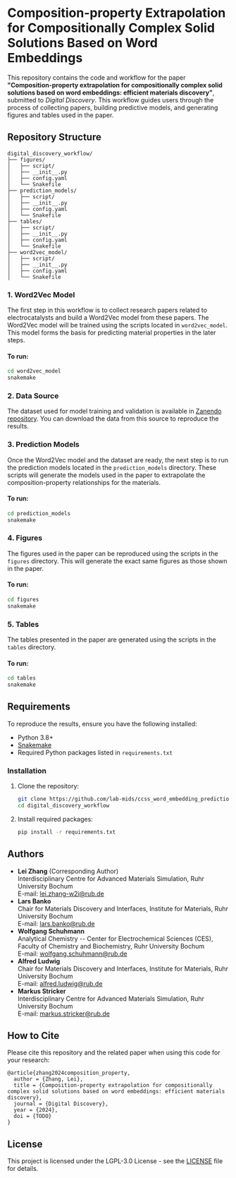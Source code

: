 
# Composition-property Extrapolation for Compositionally Complex Solid Solutions Based on Word Embeddings

This repository contains the code and workflow for the paper **"Composition-property extrapolation for compositionally complex solid solutions based on word embeddings: efficient materials discovery"**, submitted to *Digital Discovery*. This workflow guides users through the process of collecting papers, building predictive models, and generating figures and tables used in the paper.

## Repository Structure

```plaintext
digital_discovery_workflow/
├── figures/
│   ├── script/
│   ├── __init__.py
│   ├── config.yaml
│   └── Snakefile
├── prediction_models/
│   ├── script/
│   ├── __init__.py
│   ├── config.yaml
│   └── Snakefile
├── tables/
│   ├── script/
│   ├── __init__.py
│   ├── config.yaml
│   └── Snakefile
├── word2vec_model/
│   ├── script/
│   ├── __init__.py
│   ├── config.yaml
│   └── Snakefile
```

### 1. **Word2Vec Model**

The first step in this workflow is to collect research papers related to electrocatalysts and build a Word2Vec model from these papers. The Word2Vec model will be trained using the scripts located in `word2vec_model`. This model forms the basis for predicting material properties in the later steps.

#### To run:
```bash
cd word2vec_model
snakemake
```

### 2. **Data Source**

The dataset used for model training and validation is available in [Zanendo repository](https://doi.org/TODO). You can download the data from this source to reproduce the results.

### 3. **Prediction Models**

Once the Word2Vec model and the dataset are ready, the next step is to run the prediction models located in the `prediction_models` directory. These scripts will generate the models used in the paper to extrapolate the composition-property relationships for the materials.

#### To run:
```bash
cd prediction_models
snakemake
```

### 4. **Figures**

The figures used in the paper can be reproduced using the scripts in the `figures` directory. This will generate the exact same figures as those shown in the paper.

#### To run:
```bash
cd figures
snakemake
```

### 5. **Tables**

The tables presented in the paper are generated using the scripts in the `tables` directory.

#### To run:
```bash
cd tables
snakemake
```

## Requirements

To reproduce the results, ensure you have the following installed:

- Python 3.8+
- [Snakemake](https://snakemake.readthedocs.io/)
- Required Python packages listed in `requirements.txt`

### Installation

1. Clone the repository:
   ```bash
   git clone https://github.com/lab-mids/ccss_word_embedding_prediction.git
   cd digital_discovery_workflow
   ```

2. Install required packages:
   ```bash
   pip install -r requirements.txt
   ```

## Authors

- **Lei Zhang** (Corresponding Author)  
  Interdisciplinary Centre for Advanced Materials Simulation, Ruhr University Bochum  
  E-mail: [lei.zhang-w2i@rub.de](mailto:lei.zhang-w2i@rub.de)  
- **Lars Banko**  
  Chair for Materials Discovery and Interfaces, Institute for Materials, Ruhr University Bochum  
  E-mail: [lars.banko@rub.de](mailto:lars.banko@rub.de)  
- **Wolfgang Schuhmann**  
  Analytical Chemistry -- Center for Electrochemical Sciences (CES), Faculty of Chemistry and Biochemistry, Ruhr University Bochum  
  E-mail: [wolfgang.schuhmann@rub.de](mailto:wolfgang.schuhmann@rub.de)  
- **Alfred Ludwig**  
  Chair for Materials Discovery and Interfaces, Institute for Materials, Ruhr University Bochum  
  E-mail: [alfred.ludwig@rub.de](mailto:alfred.ludwig@rub.de)  
- **Markus Stricker**  
  Interdisciplinary Centre for Advanced Materials Simulation, Ruhr University Bochum  
  E-mail: [markus.stricker@rub.de](mailto:markus.stricker@rub.de)  


## How to Cite

Please cite this repository and the related paper when using this code for your research:

```
@article{zhang2024composition_property,
  author = {Zhang, Lei},
  title = {Composition-property extrapolation for compositionally complex solid solutions based on word embeddings: efficient materials discovery},
  journal = {Digital Discovery},
  year = {2024},
  doi = {TODO}
}
```

## License

This project is licensed under the LGPL-3.0 License - see the [LICENSE](LICENSE) file for details.